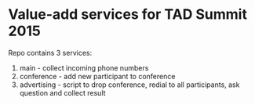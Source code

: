 # Value-add services for TAD Summit 2015

Repo contains 3 services:
1. main - collect incoming phone numbers 
2. conference - add new participant to conference 
3. advertising - script to drop conference, redial to all participants, ask question and collect result
